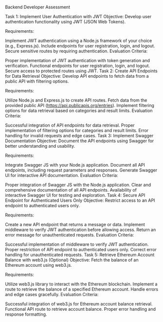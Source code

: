 Backend Developer Assessment


Task 1: Implement User Authentication with JWT
Objective: Develop user authentication functionality using JWT (JSON Web Tokens).

Requirements:

Implement JWT authentication using a Node.js framework of your choice (e.g., Express.js).
Include endpoints for user registration, login, and logout.
Secure sensitive routes by requiring authentication.
Evaluation Criteria:

Proper implementation of JWT authentication with token generation and verification.
Functional endpoints for user registration, login, and logout.
Secure access to protected routes using JWT.
Task 2: Create API Endpoints for Data Retrieval
Objective: Develop API endpoints to fetch data from a public API with filtering options.

Requirements:

Utilize Node.js and Express.js to create API routes.
Fetch data from the provided public API (https://api.publicapis.org/entries).
Implement filtering options for data retrieval based on categories and result limits.
Evaluation Criteria:

Successful integration of API endpoints for data retrieval.
Proper implementation of filtering options for categories and result limits.
Error handling for invalid requests and edge cases.
Task 3: Implement Swagger Documentation
Objective: Document the API endpoints using Swagger for better understanding and usability.

Requirements:

Integrate Swagger JS with your Node.js application.
Document all API endpoints, including request parameters and responses.
Generate Swagger UI for interactive API documentation.
Evaluation Criteria:

Proper integration of Swagger JS with the Node.js application.
Clear and comprehensive documentation of all API endpoints.
Availability of interactive Swagger UI for testing and exploration.
Task 4: Secure API Endpoint for Authenticated Users Only
Objective: Restrict access to an API endpoint to authenticated users only.

Requirements:

Create a new API endpoint that returns a message or data.
Implement middleware to verify JWT authentication before allowing access.
Return an error message for unauthenticated requests.
Evaluation Criteria:

Successful implementation of middleware to verify JWT authentication.
Proper restriction of API endpoint to authenticated users only.
Correct error handling for unauthenticated requests.
Task 5: Retrieve Ethereum Account Balance with web3.js (Optional)
Objective: Fetch the balance of an Ethereum account using web3.js.

Requirements:

Utilize web3.js library to interact with the Ethereum blockchain.
Implement a route to retrieve the balance of a specified Ethereum account.
Handle errors and edge cases gracefully.
Evaluation Criteria:

Successful integration of web3.js for Ethereum account balance retrieval.
Functional API route to retrieve account balance.
Proper error handling and response formatting.